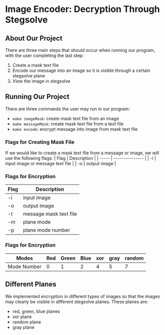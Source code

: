 # Image Encoder: Decryption Through Stegsolve

## About Our Project
There are three main steps that should occur when running our program, with the user completing the last step: 
1. Create a mask text file
2. Encode our message into an image so it is visible through a certain stegsolve plane
3. View the image in stegsolve

## Running Our Project
There are three commands the user may run in our program: 
- `make imageMask`: create mask text file from an image
- `make messageMask`: create mask text file from a text file
- `make encode`: encrypt message into image from mask text file

### Flags for Creating Mask File 
If we would like to create a mask text file from a message or image, we will use the following flags: 
| Flag | Description |
| ----- | --------------- |
| -i | input image or message text file |
| -o | output image | 

### Flags for Encryption
| Flag | Description |
| ----- | --------------- |
| -i | input image |
| -o | output image |
| -t | message mask text file |
| -m | plane mode |
| -p | plane mode number |

### Flags for Encryption
| Modes | Red | Green | Blue | xor | gray | random |
| -- | -- | -- | -- | -- | -- | -- |
| Mode Number | 0 | 1 | 2 | 4 | 5 | 7 |

## Different Planes
We implemented encryption in different types of images so that the images may clearly be visible in different stegsolve planes. These planes are: 
- red, green, blue planes
- xor plane
- random plane
- gray plane